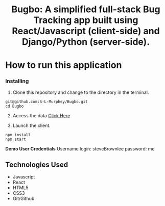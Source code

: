 <h1 align="center">
Bugbo: A simplified full-stack Bug Tracking app built using React/Javascript (client-side) and Django/Python (server-side).
</h1>

# How to run this application

### Installing

1. Clone this repository and change to the directory in the terminal.

```
git@github.com:S-L-Murphey/Bugbo.git
cd Bugbo
```
2. Access the data
[Click Here](https://github.com/S-L-Murphey/Bugbo-server)

3. Launch the client.
```
npm install
npm start
```

**Demo User Credentials**
Username login: steveBrownlee
password: me

## Technologies Used
- Javascript
- React
- HTML5
- CSS3
- Git/Github
